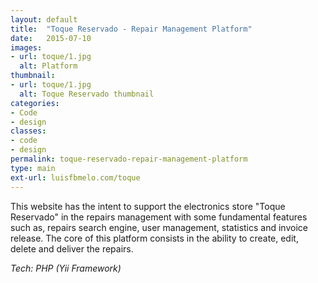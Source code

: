 ```yaml
---
layout: default
title:  "Toque Reservado - Repair Management Platform"
date:   2015-07-10
images: 
- url: toque/1.jpg
  alt: Platform
thumbnail:
- url: toque/1.jpg
  alt: Toque Reservado thumbnail
categories:
- Code
- design
classes:
- code
- design
permalink: toque-reservado-repair-management-platform
type: main
ext-url: luisfbmelo.com/toque
---
```

This website has the intent to support the electronics store "Toque Reservado" in the repairs management with some fundamental features such as, repairs search engine, user management, statistics and invoice release. The core of this platform consists in the ability to create, edit, delete and deliver the repairs.

*Tech: PHP (Yii Framework)*